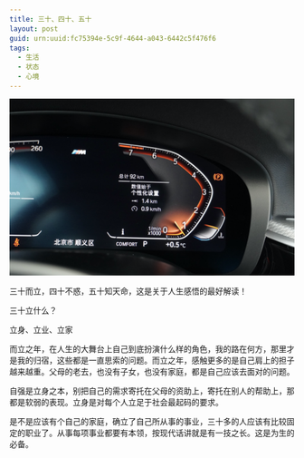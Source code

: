 ```yaml
---
title: 三十、四十、五十
layout: post
guid: urn:uuid:fc75394e-5c9f-4644-a043-6442c5f476f6
tags:
  - 生活
  - 状态
  - 心境
---
```



[![](/media/files/2017/02/28/el.png)](https://bolg-1257385283.cos.ap-chengdu.myqcloud.com/2017/02/28/el.png)

三十而立，四十不惑，五十知天命，这是关于人生感悟的最好解读！

三十立什么？

立身、立业、立家

而立之年，在人生的大舞台上自己到底扮演什么样的角色，我的路在何方，那里才是我的归宿，这些都是一直思索的问题。而立之年，感触更多的是自己肩上的担子越来越重。父母的老去，也没有子女，也没有家庭，都是自己应该去面对的问题。

自强是立身之本，别把自己的需求寄托在父母的资助上，寄托在别人的帮助上，那都是软弱的表现。立身是对每个人立足于社会最起码的要求。

是不是应该有个自己的家庭，确立了自己所从事的事业，三十多的人应该有比较固定的职业了。从事每项事业都要有本领，按现代话讲就是有一技之长。这是为生的必备。